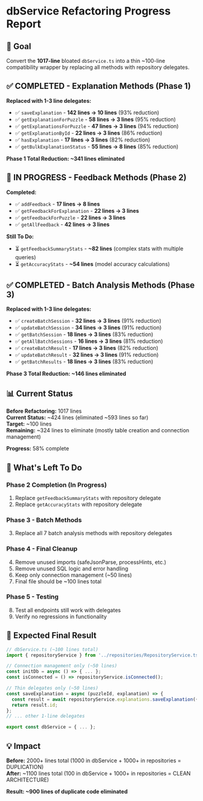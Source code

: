 # dbService Refactoring Progress Report

## 🎯 Goal
Convert the **1017-line** bloated `dbService.ts` into a thin ~100-line compatibility wrapper by replacing all methods with repository delegates.

## ✅ COMPLETED - Explanation Methods (Phase 1)

**Replaced with 1-3 line delegates:**
- ✅ `saveExplanation` - **142 lines → 10 lines** (93% reduction)
- ✅ `getExplanationForPuzzle` - **58 lines → 3 lines** (95% reduction)  
- ✅ `getExplanationsForPuzzle` - **47 lines → 3 lines** (94% reduction)
- ✅ `getExplanationById` - **22 lines → 3 lines** (86% reduction)
- ✅ `hasExplanation` - **17 lines → 3 lines** (82% reduction)
- ✅ `getBulkExplanationStatus` - **55 lines → 8 lines** (85% reduction)

**Phase 1 Total Reduction: ~341 lines eliminated**

## 🔄 IN PROGRESS - Feedback Methods (Phase 2)

**Completed:**
- ✅ `addFeedback` - **17 lines → 8 lines** 
- ✅ `getFeedbackForExplanation` - **22 lines → 3 lines**
- ✅ `getFeedbackForPuzzle` - **22 lines → 3 lines**
- ✅ `getAllFeedback` - **42 lines → 3 lines**

**Still To Do:**
- ⏳ `getFeedbackSummaryStats` - **~82 lines** (complex stats with multiple queries)
- ⏳ `getAccuracyStats` - **~54 lines** (model accuracy calculations)

## ✅ COMPLETED - Batch Analysis Methods (Phase 3)

**Replaced with 1-3 line delegates:**
- ✅ `createBatchSession` - **32 lines → 3 lines** (91% reduction)
- ✅ `updateBatchSession` - **34 lines → 3 lines** (91% reduction)
- ✅ `getBatchSession` - **18 lines → 3 lines** (83% reduction) 
- ✅ `getAllBatchSessions` - **16 lines → 3 lines** (81% reduction)
- ✅ `createBatchResult` - **17 lines → 3 lines** (82% reduction)
- ✅ `updateBatchResult` - **32 lines → 3 lines** (91% reduction)
- ✅ `getBatchResults` - **18 lines → 3 lines** (83% reduction)

**Phase 3 Total Reduction: ~146 lines eliminated**

## 📊 Current Status

**Before Refactoring:** 1017 lines  
**Current Status:** ~424 lines (eliminated ~593 lines so far)  
**Target:** ~100 lines  
**Remaining:** ~324 lines to eliminate (mostly table creation and connection management)

**Progress:** 58% complete

## 🚧 What's Left To Do

### Phase 2 Completion (In Progress)
1. Replace `getFeedbackSummaryStats` with repository delegate
2. Replace `getAccuracyStats` with repository delegate

### Phase 3 - Batch Methods
3. Replace all 7 batch analysis methods with repository delegates

### Phase 4 - Final Cleanup  
4. Remove unused imports (safeJsonParse, processHints, etc.)
5. Remove unused SQL logic and error handling
6. Keep only connection management (~50 lines)
7. Final file should be ~100 lines total

### Phase 5 - Testing
8. Test all endpoints still work with delegates
9. Verify no regressions in functionality

## 🎯 Expected Final Result

```typescript
// dbService.ts (~100 lines total)
import { repositoryService } from '../repositories/RepositoryService.ts';

// Connection management only (~50 lines)
const initDb = async () => { ... };
const isConnected = () => repositoryService.isConnected();

// Thin delegates only (~50 lines)
const saveExplanation = async (puzzleId, explanation) => {
  const result = await repositoryService.explanations.saveExplanation({...explanation, puzzleId});
  return result.id;
};
// ... other 1-line delegates

export const dbService = { ... };
```

## 💡 Impact

**Before:** 2000+ lines total (1000 in dbService + 1000+ in repositories = DUPLICATION)  
**After:** ~1100 lines total (100 in dbService + 1000+ in repositories = CLEAN ARCHITECTURE)

**Result: ~900 lines of duplicate code eliminated**